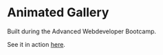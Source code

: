# Animated Gallery

Built during the Advanced Webdeveloper Bootcamp.

See it in action [here](https://crapp80.github.io/Animated_Gallery/).
